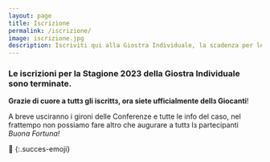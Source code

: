 ```yaml
---
layout: page
title: Iscrizione
permalink: /iscrizione/
image: iscrizione.jpg
description: Iscriviti qui alla Giostra Individuale, la scadenza per le iscrizioni del campionato 2023 è il 31 Gennaio.
---
```


### Le iscrizioni per la Stagione 2023 della Giostra Individuale sono terminate.


**Grazie di cuore a tuttз gli iscrittз, ora siete ufficialmente dellз Giocanti**!

A breve usciranno i gironi delle Conferenze e tutte le info del caso, nel frattempo non possiamo fare altro che augurare a tuttз lз partecipanti *Buona Fortuna!*


🤞
{:.succes-emoji}